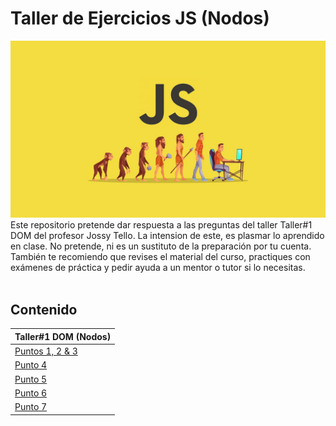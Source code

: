 # Taller de Ejercicios JS (Nodos)
![Alt text](image.png)
Este repositorio pretende dar respuesta a las preguntas del taller Taller#1 DOM del profesor Jossy Tello. La intension de este, es plasmar lo aprendido en clase. No pretende, ni es un sustituto de la preparación por tu cuenta. <br>
También te recomiendo que revises el material del curso, practiques con exámenes de práctica y pedir ayuda a un mentor o tutor si lo necesitas.<br><br>

## Contenido

|Taller#1 DOM (Nodos)|
|-----------|
|[Puntos 1, 2 & 3](https://github.com/r3l4x1n/Taller-1-Dom--Nodos-/tree/main/Ejercios1%20al%203)| 
|[Punto 4](https://github.com/r3l4x1n/Taller-1-Dom--Nodos-/tree/main/Ejercicio4)|
|[Punto 5](https://github.com/r3l4x1n/Taller-1-Dom--Nodos-/tree/main/Ejercicio5)|
|[Punto 6](https://github.com/r3l4x1n/Taller-1-Dom--Nodos-/tree/main/Ejercicio6)|
|[Punto 7](https://github.com/r3l4x1n/Taller-1-Dom--Nodos-/tree/main/Ejercicio7)|

